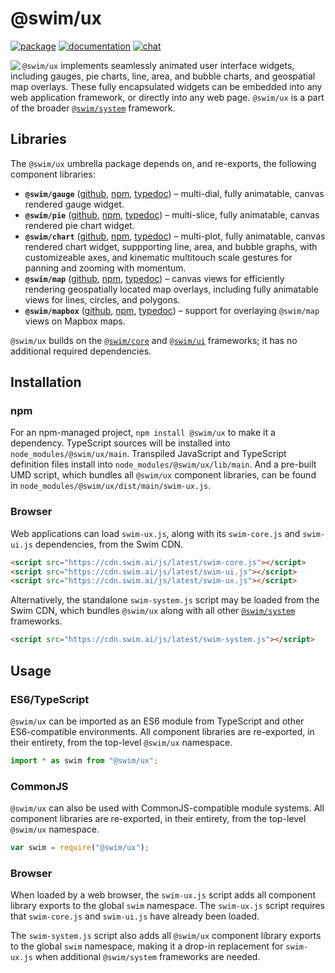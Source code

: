 # @swim/ux

[![package](https://img.shields.io/npm/v/@swim/ux.svg)](https://www.npmjs.com/package/@swim/ux)
[![documentation](https://img.shields.io/badge/doc-TypeDoc-blue.svg)](http://docs.swim.ai/js/latest/modules/_swim_ux.html)
[![chat](https://img.shields.io/badge/chat-Gitter-green.svg)](https://gitter.im/swimos/community)

<a href="https://developer.swim.ai"><img src="https://cdn.swim.ai/images/marlin-blue.svg" align="left"></a>

`@swim/ux` implements seamlessly animated user interface widgets, including
gauges, pie charts, line, area, and bubble charts, and geospatial map overlays.
These fully encapsulated widgets can be embedded into any web application
framework, or directly into any web page.  `@swim/ux` is a part of the broader
[`@swim/system`](https://www.npmjs.com/package/@swim/system) framework.

## Libraries

The `@swim/ux` umbrella package depends on, and re-exports, the following
component libraries:

- **`@swim/gauge`**
  ([github](https://github.com/swimos/swim/tree/master/swim-system-js/swim-ui-js/%40swim/gauge),
  [npm](https://www.npmjs.com/package/@swim/gauge),
  [typedoc](http://docs.swim.ai/js/latest/modules/_swim_gauge.html)) –
  multi-dial, fully animatable, canvas rendered gauge widget.
- **`@swim/pie`**
  ([github](https://github.com/swimos/swim/tree/master/swim-system-js/swim-ui-js/%40swim/pie),
  [npm](https://www.npmjs.com/package/@swim/pie),
  [typedoc](http://docs.swim.ai/js/latest/modules/_swim_pie.html)) –
  multi-slice, fully animatable, canvas rendered pie chart widget.
- **`@swim/chart`**
  ([github](https://github.com/swimos/swim/tree/master/swim-system-js/swim-ui-js/%40swim/chart),
  [npm](https://www.npmjs.com/package/@swim/chart),
  [typedoc](http://docs.swim.ai/js/latest/modules/_swim_chart.html)) –
  multi-plot, fully animatable, canvas rendered chart widget, suppporting line,
  area, and bubble graphs, with customizeable axes, and kinematic multitouch
  scale gestures for panning and zooming with momentum.
- **`@swim/map`**
  ([github](https://github.com/swimos/swim/tree/master/swim-system-js/swim-ui-js/%40swim/map),
  [npm](https://www.npmjs.com/package/@swim/map),
  [typedoc](http://docs.swim.ai/js/latest/modules/_swim_map.html)) –
  canvas views for efficiently rendering geospatially located map overlays,
  including fully animatable views for lines, circles, and polygons.
- **`@swim/mapbox`**
  ([github](https://github.com/swimos/swim/tree/master/swim-system-js/swim-ui-js/%40swim/mapbox),
  [npm](https://www.npmjs.com/package/@swim/mapbox),
  [typedoc](http://docs.swim.ai/js/latest/modules/_swim_mapbox.html)) –
  support for overlaying `@swim/map` views on Mapbox maps.

`@swim/ux` builds on the [`@swim/core`](https://www.npmjs.com/package/@swim/core)
and [`@swim/ui`](https://www.npmjs.com/package/@swim/ui) frameworks; it has no
additional required dependencies.

## Installation

### npm

For an npm-managed project, `npm install @swim/ux` to make it a dependency.
TypeScript sources will be installed into `node_modules/@swim/ux/main`.
Transpiled JavaScript and TypeScript definition files install into
`node_modules/@swim/ux/lib/main`.  And a pre-built UMD script, which
bundles all `@swim/ux` component libraries, can be found in
`node_modules/@swim/ux/dist/main/swim-ux.js`.

### Browser

Web applications can load `swim-ux.js`, along with its `swim-core.js` and
`swim-ui.js` dependencies, from the Swim CDN.

```html
<script src="https://cdn.swim.ai/js/latest/swim-core.js"></script>
<script src="https://cdn.swim.ai/js/latest/swim-ui.js"></script>
<script src="https://cdn.swim.ai/js/latest/swim-ux.js"></script>
```

Alternatively, the standalone `swim-system.js` script may be loaded
from the Swim CDN, which bundles `@swim/ux` along with all other
[`@swim/system`](https://www.npmjs.com/package/@swim/system) frameworks.

```html
<script src="https://cdn.swim.ai/js/latest/swim-system.js"></script>
```

## Usage

### ES6/TypeScript

`@swim/ux` can be imported as an ES6 module from TypeScript and other
ES6-compatible environments.  All component libraries are re-exported,
in their entirety, from the top-level `@swim/ux` namespace.

```typescript
import * as swim from "@swim/ux";
```

### CommonJS

`@swim/ux` can also be used with CommonJS-compatible module systems.
All component libraries are re-exported, in their entirety, from the
top-level `@swim/ux` namespace.

```javascript
var swim = require("@swim/ux");
```

### Browser

When loaded by a web browser, the `swim-ux.js` script adds all component
library exports to the global `swim` namespace.  The `swim-ux.js` script
requires that `swim-core.js` and `swim-ui.js` have already been loaded.

The `swim-system.js` script also adds all `@swim/ux` component library
exports to the global `swim` namespace, making it a drop-in replacement
for `swim-ux.js` when additional `@swim/system` frameworks are needed.
